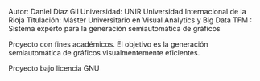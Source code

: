 Autor:		Daniel Díaz Gil
Universidad: 	UNIR Universidad Internacional de la Rioja
Titulación: 	Máster Universitario en Visual Analytics y Big Data
TFM : 		Sistema experto para la generación semiautomática de gráficos

Proyecto con fines académicos. 
El objetivo es la generación semiautomática de gráficos visualmentemente eficientes.

Proyecto bajo licencia GNU 